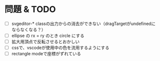 # 問題 & TODO
- [ ] svgeditor-* classの出力からの消去ができない（dragTargetがundefinedにならなくなる？）
- [ ] ellipse の rx = ry のとき circle にする
- [ ] 拡大用頂点で反転させるとおかしい
- [ ] cssで、vscodeが使用中の色を流用するようにする
- [ ] rectangle modeで座標がずれている